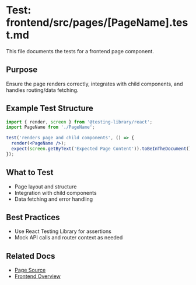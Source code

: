 # Test: frontend/src/pages/[PageName].test.md

This file documents the tests for a frontend page component.

## Purpose

Ensure the page renders correctly, integrates with child components, and handles routing/data fetching.

## Example Test Structure

```jsx
import { render, screen } from '@testing-library/react';
import PageName from './PageName';

test('renders page and child components', () => {
  render(<PageName />);
  expect(screen.getByText('Expected Page Content')).toBeInTheDocument();
});
```

## What to Test

- Page layout and structure
- Integration with child components
- Data fetching and error handling

## Best Practices

- Use React Testing Library for assertions
- Mock API calls and router context as needed

## Related Docs

- [Page Source](../../../../frontend/src/pages/PageName.md)
- [Frontend Overview](../../../../frontend/overview.md)
